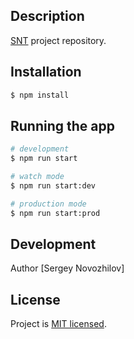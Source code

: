 ## Description

[SNT](https://github.com/novozhilovsergeydisk/snt-nestjs) project repository.

## Installation

```bash
$ npm install
```

## Running the app

```bash
# development
$ npm run start

# watch mode
$ npm run start:dev

# production mode
$ npm run start:prod
```

## Development

Author [Sergey Novozhilov]

## License

Project is [MIT licensed](LICENSE).
